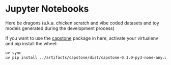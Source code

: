 # Jupyter Notebooks

Here be dragons (a.k.a. chicken scratch and vibe coded datasets and toy models generated during the development process)

If you want to use the [capstone](../artifacts/capstone/README.md) package in here, activate your virtualenv and pip install the wheel:

```bash
uv sync
uv pip install ../artifacts/capstone/dist/capstone-0.1.0-py3-none-any.whl
```